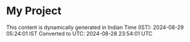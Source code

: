 # My Project

This content is dynamically generated in Indian Time (IST): 2024-08-29 05:24:01 IST
Converted to UTC: 2024-08-28 23:54:01 UTC
